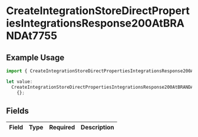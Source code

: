 # CreateIntegrationStoreDirectPropertiesIntegrationsResponse200AtBRANDAt7755

## Example Usage

```typescript
import { CreateIntegrationStoreDirectPropertiesIntegrationsResponse200AtBRANDAt7755 } from "@vercel/sdk/models/createintegrationstoredirectop.js";

let value:
  CreateIntegrationStoreDirectPropertiesIntegrationsResponse200AtBRANDAt7755 =
    {};
```

## Fields

| Field       | Type        | Required    | Description |
| ----------- | ----------- | ----------- | ----------- |